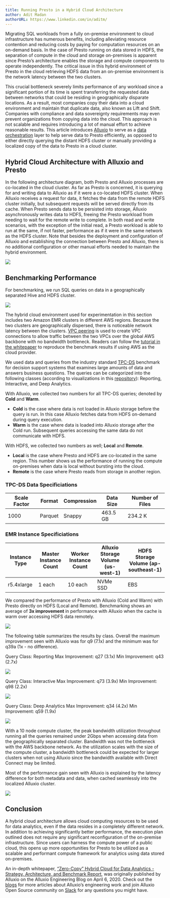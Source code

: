 ```yaml
---
title: Running Presto in a Hybrid Cloud Architecture
author: Adit Madan
authorURL: https://www.linkedin.com/in/aditm/
---
```


Migrating SQL workloads from a fully on-premise environment to cloud infrastructure has numerous benefits, including alleviating resource contention and reducing costs by paying for computation resources on an on-demand basis. In the case of Presto running on data stored in HDFS, the separation of compute in the cloud and storage on-premises is apparent since Presto’s architecture enables the storage and compute components to operate independently. The critical issue in this hybrid environment of Presto in the cloud retrieving HDFS data from an on-premise environment is the network latency between the two clusters.

This crucial bottleneck severely limits performance of any workload since a significant portion of its time is spent transferring the requested data between networks that could be residing in geographically disparate locations. As a result, most companies copy their data into a cloud environment and maintain that duplicate data, also known as Lift and Shift. Companies with compliance and data sovereignty requirements may even prevent organizations from copying data into the cloud. This approach is not scalable and requires introducing a lot of manual effort to achieve reasonable results. This article introduces [Alluxio](https://www.alluxio.io/) to serve as a [data orchestration](https://www.alluxio.io/data-orchestration/) layer to help serve data to Presto efficiently, as opposed to either directly querying the distant HDFS cluster or manually providing a localized copy of the data to Presto in a cloud cluster.

<!--truncate-->

## Hybrid Cloud Architecture with Alluxio and Presto

In the following architecture diagram, both Presto and Alluxio processes are co-located in the cloud cluster. As far as Presto is concerned, it is querying for and writing data to Alluxio as if it were a co-located HDFS cluster. When Alluxio receives a request for data, it fetches the data from the remote HDFS cluster initially, but subsequent requests will be served directly from its cache. When Presto sends data to be persisted into storage, Alluxio asynchronously writes data to HDFS, freeing the Presto workload from needing to wait for the remote write to complete. In both read and write scenarios, with the exception of the initial read, a Presto workload is able to run at the same, if not faster, performance as if it were in the same network as the HDFS cluster. Note that besides the deployment and configuration of Alluxio and establishing the connection between Presto and Alluxio, there is no additional configuration or other manual efforts needed to maintain the hybrid environment.

![](/img/blog/2020-07-17-alluxio-hybrid-cloud/PrestoAlluxioHadoop.png)

## Benchmarking Performance

For benchmarking, we run SQL queries on data in a geographically separated Hive and HDFS cluster.

![](/img/blog/2020-07-17-alluxio-hybrid-cloud/VPCPeering.png)

The hybrid cloud environment used for experimentation in this section includes two Amazon EMR clusters in different AWS regions. Because the two clusters are geographically dispersed, there is noticeable network latency between the clusters. [VPC peering](https://docs.aws.amazon.com/vpc/latest/peering/create-vpc-peering-connection.html) is used to create VPC connections to allow traffic between the two VPCs over the global AWS backbone with no bandwidth bottleneck. Readers can follow the [tutorial in the whitepaper](https://www.alluxio.io/resources/whitepapers/zero-copy-hybrid-cloud-for-data-analytics-strategy-architecture-and-benchmark-report/) to reproduce the benchmark results if using AWS as the cloud provider.

We used data and queries from the industry standard [TPC-DS](http://www.tpc.org/tpcds/) benchmark for decision support systems that examines large amounts of data and answers business questions. The queries can be categorized into the following classes (according to visualizations in this [repository](https://github.com/databricks/spark-sql-perf/blob/e9ef9788c2094aeb40c0f7d883b8c1cb0f852b74/src/main/notebooks/performance.dashboard.scala)): Reporting, Interactive, and Deep Analytics.

With Alluxio, we collected two numbers for all TPC-DS queries; denoted by **Cold** and **Warm**. 
- **Cold** is the case where data is not loaded in Alluxio storage before the query is run. In this case Alluxio fetches data from HDFS on-demand during query execution.
- **Warm** is the case where data is loaded into Alluxio storage after the Cold run. Subsequent queries accessing the same data do not communicate with HDFS. 

With HDFS, we collected two numbers as well; **Local** and **Remote**.
- **Local** is the case where Presto and HDFS are co-located in the same region. This number shows us the performance of running the compute on-premises when data is local without bursting into the cloud.
- **Remote** is the case where Presto reads from storage in another region.

### TPC-DS Data Specificiations

| Scale Factor | Format  | Compression | Data Size | Number of Files |
| ------------ | ------- | ----------- | --------- | --------------- |
| 1000         | Parquet | Snappy      | 463.5 GB  | 234.2 K         |

### EMR Instance Specificiations

| Instance Type | Master Instance Count | Worker Instance Count | Alluxio Storage Volume (us-west-1) | HDFS Storage Volume (ap-southeast-1) |
| ------------- | --------------------- | --------------------- | ---------------------------------- | ------------------------------------ |
| r5.4xlarge    | 1 each                | 10 each               | NVMe SSD                           | EBS                                  |

We compared the performance of Presto with Alluxio (Cold and Warm) with Presto directly on HDFS (Local and Remote). Benchmarking shows an average of **3x improvement** in performance with Alluxio when the cache is warm over accessing HDFS data remotely.

![](/img/blog/2020-07-17-alluxio-hybrid-cloud/AlluxioWarmVsHdfsRemote.png)

The following table summarizes the results by class. Overall the maximum improvement seen with Alluxio was for q9 (7.1x) and the minimum was for q39a (1x - no difference).

Query Class: Reporting
Max Improvement: q27 (3.1x)
Min Improvement:  q43 (2.7x)

![](/img/blog/2020-07-17-alluxio-hybrid-cloud/TpcdsReporting.png)

Query Class: Interactive
Max Improvement: q73 (3.9x)
Min Improvement:  q98 (2.2x)

![](/img/blog/2020-07-17-alluxio-hybrid-cloud/TpcdsInteractive.png)

Query Class: Deep Analytics
Max Improvement: q34 (4.2x)
Min Improvement:  q59 (1.9x)

![](/img/blog/2020-07-17-alluxio-hybrid-cloud/TpcdsDeepAnalytics.png)

With a 10 node compute cluster, the peak bandwidth utilization throughout running all the queries remained under 2Gbps when accessing data from the geographically separated cluster. Bandwidth was not the bottleneck with the AWS backbone network. As the utilization scales with the size of the compute cluster, a bandwidth bottleneck could be expected for larger clusters when not using Alluxio since the bandwidth available with Direct Connect may be limited.

Most of the performance gain seen with Alluxio is explained by the latency difference for both metadata and data, when cached seamlessly into the localized Alluxio cluster.


![](/img/blog/2020-07-17-alluxio-hybrid-cloud/TpcdsAll.png)

## Conclusion

A hybrid cloud architecture allows cloud computing resources to be used for data analytics, even if the data resides in a completely different network. In addition to achieving significantly better performance, the execution plan outlined does not require any significant reconfiguration of the on-premise infrastructure. Since users can harness the compute power of a public cloud, this opens up more opportunities for Presto to be utilized as a scalable and performant compute framework for analytics using data stored on-premises.

An in-depth whitepaper, [“Zero-Copy” Hybrid Cloud for Data Analytics - Strategy, Architecture, and Benchmark Report](https://www.alluxio.io/resources/whitepapers/zero-copy-hybrid-cloud-for-data-analytics-strategy-architecture-and-benchmark-report/), was originally published by Alluxio on the Alluxio Engineering Blog on April 6, 2020. Check out the [blogs](https://www.alluxio.io/blog/) for more articles about Alluxio’s engineering work and join Alluxio Open Source community on [Slack](http://alluxio-community.slack.com) for any questions you might have.
